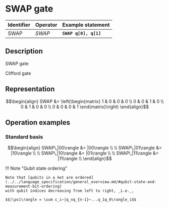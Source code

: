 # SWAP gate

| Identifier | Operator | Example statement     |
|------------|----------|-----------------------|
| SWAP       | $SWAP$   | **`SWAP q[0], q[1]`** |

## Description

SWAP gate

Clifford gate

## Representation

$$\begin{align}
SWAP &= \left(\begin{matrix}
1 & 0 & 0 & 0 \\
0 & 0 & 1 & 0 \\
0 & 1 & 0 & 0 \\
0 & 0 & 0 & 1 
\end{matrix}\right)
\end{align}$$

## Operation examples

### Standard basis

$$\begin{align}
SWAP\,|00\rangle &= |00\rangle \\
\\
SWAP\,|01\rangle &= |10\rangle \\
\\
SWAP\,|10\rangle &= |01\rangle \\
\\
SWAP\,|11\rangle &= |11\rangle \\
\end{align}$$

!!! Note "Qubit state ordering"

    Note that [qubits in a ket are ordered](../../language_specification/general_overview.md/#qubit-state-and-measurement-bit-ordering)
    with qubit indices decreasing from left to right, _i.e._,

    $$|\psi\rangle = \sum c_i~|q_nq_{n-1}~...q_1q_0\rangle_i$$
